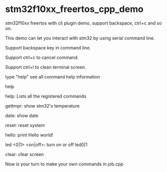 stm32f10xx_freertos_cpp_demo
============================

stm32f10xx freertos with cli plugin demo, support backspace, ctrl+c and so on.

This demo can let you interact with stm32 by using serial command line.

Support backspace key in command line.

Support ctrl+c to cancel command.

Support ctrl+l to clean terminal screen.

type "help" see all command help information

>
help

help:
 Lists all the registered commands

gettmpr:
 show stm32's temperature 

date:
 show date

reset:
 reset system

hello:
 print Hello world!

led <0|1> <on|off>:
 turn on or off led0|1

clear:
 clear screen

Now is your turn to make your own commands in job.cpp

